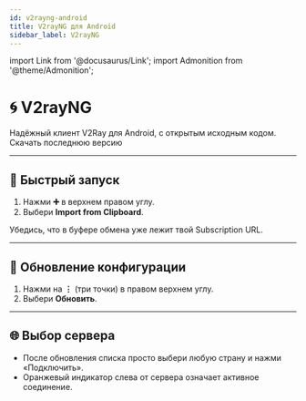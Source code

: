 ```yaml
---
id: v2rayng-android
title: V2rayNG для Android
sidebar_label: V2rayNG
---
```


import Link from '@docusaurus/Link';
import Admonition from '@theme/Admonition';

# 🌀 V2rayNG

<Admonition type="info">
Надёжный клиент V2Ray для Android, с открытым исходным кодом.
</Admonition>

<div style={{margin: "1rem 0"}}>
  <Link className="button button--primary button--lg" href="https://github.com/2dust/v2rayNG/releases" target="_blank">
    Скачать последнюю версию
  </Link>
</div>

---

## 🚀 Быстрый запуск

1. Нажми **➕** в верхнем правом углу.  
2. Выбери **Import from Clipboard**.

<Admonition type="tip">
Убедись, что в буфере обмена уже лежит твой Subscription URL.
</Admonition>

---

## 🔄 Обновление конфигурации

1. Нажми на **⋮** (три точки) в правом верхнем углу.  
2. Выбери **Обновить**.

---

## 🌐 Выбор сервера

- После обновления списка просто выбери любую страну и нажми «Подключить».
- Оранжевый индикатор слева от сервера означает активное соединение.
